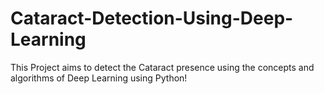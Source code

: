 # Cataract-Detection-Using-Deep-Learning
This Project aims to detect the Cataract presence using the concepts and algorithms of Deep Learning using Python!
